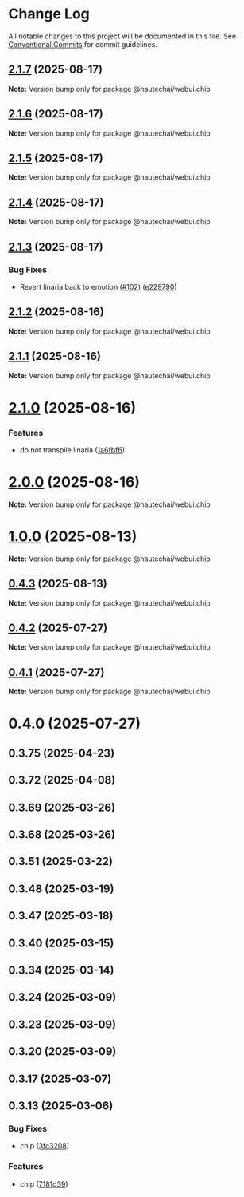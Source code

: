 # Change Log

All notable changes to this project will be documented in this file.
See [Conventional Commits](https://conventionalcommits.org) for commit guidelines.

## [2.1.7](https://github.com/HautechAI/webui/compare/@hautechai/webui.chip@2.1.6...@hautechai/webui.chip@2.1.7) (2025-08-17)

**Note:** Version bump only for package @hautechai/webui.chip

## [2.1.6](https://github.com/HautechAI/webui/compare/@hautechai/webui.chip@2.1.5...@hautechai/webui.chip@2.1.6) (2025-08-17)

**Note:** Version bump only for package @hautechai/webui.chip

## [2.1.5](https://github.com/HautechAI/webui/compare/@hautechai/webui.chip@2.1.4...@hautechai/webui.chip@2.1.5) (2025-08-17)

**Note:** Version bump only for package @hautechai/webui.chip

## [2.1.4](https://github.com/HautechAI/webui/compare/@hautechai/webui.chip@2.1.3...@hautechai/webui.chip@2.1.4) (2025-08-17)

**Note:** Version bump only for package @hautechai/webui.chip

## [2.1.3](https://github.com/HautechAI/webui/compare/@hautechai/webui.chip@2.1.2...@hautechai/webui.chip@2.1.3) (2025-08-17)

### Bug Fixes

- Revert linaria back to emotion ([#102](https://github.com/HautechAI/webui/issues/102)) ([e229790](https://github.com/HautechAI/webui/commit/e229790dae8eba4b3037bbe41365e5a73ab7f6dc))

## [2.1.2](https://github.com/HautechAI/webui/compare/@hautechai/webui.chip@2.1.1...@hautechai/webui.chip@2.1.2) (2025-08-16)

**Note:** Version bump only for package @hautechai/webui.chip

## [2.1.1](https://github.com/HautechAI/webui/compare/@hautechai/webui.chip@2.1.0...@hautechai/webui.chip@2.1.1) (2025-08-16)

**Note:** Version bump only for package @hautechai/webui.chip

# [2.1.0](https://github.com/HautechAI/webui/compare/@hautechai/webui.chip@1.0.0...@hautechai/webui.chip@2.1.0) (2025-08-16)

### Features

- do not transpile linaria ([1a6fbf6](https://github.com/HautechAI/webui/commit/1a6fbf6353a0e5028040006b5045170cf83f1ba0))

# [2.0.0](https://github.com/HautechAI/webui/compare/@hautechai/webui.chip@1.0.0...@hautechai/webui.chip@2.0.0) (2025-08-16)

**Note:** Version bump only for package @hautechai/webui.chip

# [1.0.0](https://github.com/HautechAI/webui/compare/@hautechai/webui.chip@0.4.3...@hautechai/webui.chip@1.0.0) (2025-08-13)

**Note:** Version bump only for package @hautechai/webui.chip

## [0.4.3](https://github.com/HautechAI/webui/compare/@hautechai/webui.chip@0.4.2...@hautechai/webui.chip@0.4.3) (2025-08-13)

**Note:** Version bump only for package @hautechai/webui.chip

## [0.4.2](https://github.com/HautechAI/webui/compare/@hautechai/webui.chip@0.4.1...@hautechai/webui.chip@0.4.2) (2025-07-27)

**Note:** Version bump only for package @hautechai/webui.chip

## [0.4.1](https://github.com/HautechAI/webui/compare/@hautechai/webui.chip@0.4.0...@hautechai/webui.chip@0.4.1) (2025-07-27)

**Note:** Version bump only for package @hautechai/webui.chip

# 0.4.0 (2025-07-27)

## 0.3.75 (2025-04-23)

## 0.3.72 (2025-04-08)

## 0.3.69 (2025-03-26)

## 0.3.68 (2025-03-26)

## 0.3.51 (2025-03-22)

## 0.3.48 (2025-03-19)

## 0.3.47 (2025-03-18)

## 0.3.40 (2025-03-15)

## 0.3.34 (2025-03-14)

## 0.3.24 (2025-03-09)

## 0.3.23 (2025-03-09)

## 0.3.20 (2025-03-09)

## 0.3.17 (2025-03-07)

## 0.3.13 (2025-03-06)

### Bug Fixes

- chip ([3fc3208](https://github.com/HautechAI/webui/commit/3fc32088cd2854c6f67625926af97d178634cd0d))

### Features

- chip ([7181d39](https://github.com/HautechAI/webui/commit/7181d39ce71adef53e222d5b5de6191acdba5558))
